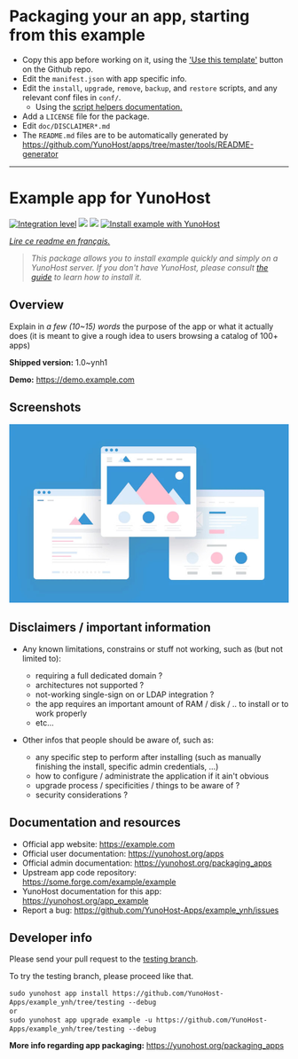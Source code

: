 # Packaging your an app, starting from this example

- Copy this app before working on it, using the ['Use this template'](https://github.com/YunoHost/example_ynh/generate) button on the Github repo.
- Edit the `manifest.json` with app specific info.
- Edit the `install`, `upgrade`, `remove`, `backup`, and `restore` scripts, and any relevant conf files in `conf/`.
  - Using the [script helpers documentation.](https://yunohost.org/packaging_apps_helpers)
- Add a `LICENSE` file for the package.
- Edit `doc/DISCLAIMER*.md`
- The `README.md` files are to be automatically generated by https://github.com/YunoHost/apps/tree/master/tools/README-generator


---

<!--
N.B.: This README was automatically generated by https://github.com/YunoHost/apps/tree/master/tools/README-generator
It shall NOT be edited by hand.
-->

# Example app for YunoHost

[![Integration level](https://dash.yunohost.org/integration/example.svg)](https://dash.yunohost.org/appci/app/example) ![](https://ci-apps.yunohost.org/ci/badges/example.status.svg)  ![](https://ci-apps.yunohost.org/ci/badges/example.maintain.svg)
[![Install example with YunoHost](https://install-app.yunohost.org/install-with-yunohost.svg)](https://install-app.yunohost.org/?app=example)

*[Lire ce readme en français.](./README_fr.md)*

> *This package allows you to install example quickly and simply on a YunoHost server.
If you don't have YunoHost, please consult [the guide](https://yunohost.org/#/install) to learn how to install it.*

## Overview

Explain in *a few (10~15) words* the purpose of the app or what it actually does (it is meant to give a rough idea to users browsing a catalog of 100+ apps)

**Shipped version:** 1.0~ynh1

**Demo:** https://demo.example.com


## Screenshots


   ![](./doc/screenshots/example.jpg)




## Disclaimers / important information

* Any known limitations, constrains or stuff not working, such as (but not limited to):
    * requiring a full dedicated domain ?
    * architectures not supported ?
    * not-working single-sign on or LDAP integration ?
    * the app requires an important amount of RAM / disk / .. to install or to work properly
    * etc...

* Other infos that people should be aware of, such as:
    * any specific step to perform after installing (such as manually finishing the install, specific admin credentials, ...)
    * how to configure / administrate the application if it ain't obvious
    * upgrade process / specificities / things to be aware of ?
    * security considerations ?



## Documentation and resources

* Official app website: https://example.com
* Official user documentation: https://yunohost.org/apps
* Official admin documentation: https://yunohost.org/packaging_apps
* Upstream app code repository:  https://some.forge.com/example/example
* YunoHost documentation for this app: https://yunohost.org/app_example
* Report a bug: https://github.com/YunoHost-Apps/example_ynh/issues

## Developer info

Please send your pull request to the [testing branch](https://github.com/YunoHost-Apps/example_ynh/tree/testing).

To try the testing branch, please proceed like that.
```
sudo yunohost app install https://github.com/YunoHost-Apps/example_ynh/tree/testing --debug
or
sudo yunohost app upgrade example -u https://github.com/YunoHost-Apps/example_ynh/tree/testing --debug
```

**More info regarding app packaging:** https://yunohost.org/packaging_apps